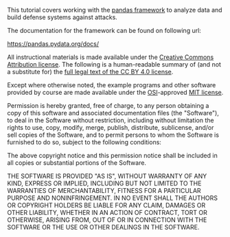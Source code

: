 This tutorial covers working with the [pandas framework](https://pandas.pydata.org) to analyze data and build defense systems against attacks.

The documentation for the framework can be found on following url:

https://pandas.pydata.org/docs/


All instructional materials is made available under the [Creative Commons Attribution license][cc-by-human]. The following is a human-readable summary of (and not a substitute for) the [full legal text of the CC BY 4.0 license][cc-by-legal].

Except where otherwise noted, the example programs and other software provided by course are made available under the [OSI][osi]-approved [MIT license][mit-license].

Permission is hereby granted, free of charge, to any person obtaining a copy of this software and associated documentation files (the "Software"), to deal in the Software without restriction, including without limitation the rights to use, copy, modify, merge, publish, distribute, sublicense, and/or sell copies of the Software, and to permit persons to whom the Software is furnished to do so, subject to the following conditions:

The above copyright notice and this permission notice shall be included in all copies or substantial portions of the Software.

THE SOFTWARE IS PROVIDED "AS IS", WITHOUT WARRANTY OF ANY KIND, EXPRESS OR IMPLIED, INCLUDING BUT NOT LIMITED TO THE WARRANTIES OF MERCHANTABILITY, FITNESS FOR A PARTICULAR PURPOSE AND NONINFRINGEMENT. IN NO EVENT SHALL THE AUTHORS OR COPYRIGHT HOLDERS BE LIABLE FOR ANY CLAIM, DAMAGES OR OTHER LIABILITY, WHETHER IN AN ACTION OF CONTRACT, TORT OR OTHERWISE, ARISING FROM, OUT OF OR IN CONNECTION WITH THE SOFTWARE OR THE USE OR OTHER DEALINGS IN THE SOFTWARE.

[cc-by-human]: https://creativecommons.org/licenses/by/4.0/
[cc-by-legal]: https://creativecommons.org/licenses/by/4.0/legalcode
[mit-license]: https://opensource.org/licenses/mit-license.html
[ci]: http://communityin.org/
[osi]: https://opensource.org
